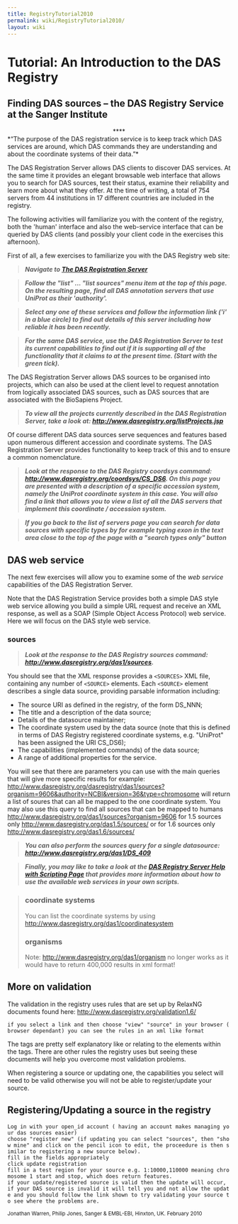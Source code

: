 ```yaml
---
title: RegistryTutorial2010
permalink: wiki/RegistryTutorial2010/
layout: wiki
---
```


Tutorial: An Introduction to the DAS Registry
=============================================

Finding DAS sources – the DAS Registry Service at the Sanger Institute
----------------------------------------------------------------------

<center>
**<http://www.dasregistry.org>**

</center>
*“The purpose of the DAS registration service is to keep track which DAS
services are around, which DAS commands they are understanding and about
the coordinate systems of their data.”*

The DAS Registration Server allows DAS clients to discover DAS services.
At the same time it provides an elegant browsable web interface that
allows you to search for DAS sources, test their status, examine their
reliability and learn more about what they offer. At the time of
writing, a total of 754 servers from 44 institutions in 17 different
countries are included in the registry.

The following activities will familiarize you with the content of the
registry, both the 'human' interface and also the web-service interface
that can be queried by DAS clients (and possibly your client code in the
exercises this afternoon).

First of all, a few exercises to familiarize you with the DAS Registry
web site:

> ***Navigate to [The DAS Registration
> Server](http://www.dasregistry.org)***

> ***Follow the "list" ... "list sources" menu item at the top of this
> page. On the resulting page, find all DAS annotation servers that use
> UniProt as their 'authority'.***

> ***Select any one of these services and follow the information link
> ('i' in a blue circle) to find out details of this server including
> how reliable it has been recently.***

> ***For the same DAS service, use the DAS Registration Server to test
> its current capabilities to find out if it is supporting all of the
> functionality that it claims to at the present time. (Start with the
> green tick).***

The DAS Registration Server allows DAS sources to be organised into
projects, which can also be used at the client level to request
annotation from logically associated DAS sources, such as DAS sources
that are associated with the BioSapiens Project.

> ***To view all the projects currently described in the DAS
> Registration Server, take a look at:
> <http://www.dasregistry.org/listProjects.jsp>***

Of course different DAS data sources serve sequences and features based
upon numerous different accession and coordinate systems. The DAS
Registration Server provides functionality to keep track of this and to
ensure a common nomenclature.

> ***Look at the response to the DAS Registry coordsys command:
> <http://www.dasregistry.org/coordsys/CS_DS6>. On this page you are
> presented with a description of a specific accession system, namely
> the UniProt coordinate system in this case. You will also find a link
> that allows you to view a list of all the DAS servers that implement
> this coordinate / accession system.***

> ***If you go back to the list of servers page you can search for data
> sources with specific types by for example typing exon in the text
> area close to the top of the page with a "search types only" button***

DAS web service
---------------

The next few exercises will allow you to examine some of the *web
service* capabilities of the DAS Registration Server.

Note that the DAS Registration Service provides both a simple DAS style
web service allowing you build a simple URL request and receive an XML
response, as well as a SOAP (Simple Object Access Protocol) web service.
Here we will focus on the DAS style web service.

### sources

> ***Look at the response to the DAS Registry sources command:
> <http://www.dasregistry.org/das1/sources>.***

You should see that the XML response provides a `<SOURCES>` XML file,
containing any number of `<SOURCE>` elements. Each `<SOURCE>` element
describes a single data source, providing parsable information
including:

-   The source URI as defined in the registry, of the form DS\_NNN;
-   The title and a description of the data source;
-   Details of the datasource maintainer;
-   The coordinate system used by the data source (note that this is
    defined in terms of DAS Registry registered coordinate systems, e.g.
    "UniProt" has been assigned the URI CS\_DS6);
-   The capabilities (implemented commands) of the data source;
-   A range of additional properties for the service.

You will see that there are parameters you can use with the main queries
that will give more specific results for example:
<http://www.dasregistry.org/dasregistry/das1/sources?organism=9606&authority=NCBI&version=36&type=chromosome>
will return a list of soures that can all be mapped to the one
coordinate system. You may also use this query to find all sources that
can be mapped to humans
<http://www.dasregistry.org/das1/sources?organism=9606> for 1.5 sources
only <http://www.dasregistry.org/das1.5/sources/> or for 1.6 sources
only <http://www.dasregistry.org/das1.6/sources/>

> ***You can also perform the sources query for a single datasource:
> <http://www.dasregistry.org/das1/DS_409>***

> ***Finally, you may like to take a look at the [DAS Registry Server
> Help with Scripting
> Page](http://www.dasregistry.org/help_scripting.jsp) that provides
> more information about how to use the available web services in your
> own scripts.***

> ### coordinate systems
>
> You can list the coordinate systems by using
> <http://www.dasregistry.org/das1/coordinatesystem>
>
> ### organisms
>
> Note: <http://www.dasregistry.org/das1/organism> no longer works as it
> would have to return 400,000 results in xml format!

More on validation
------------------

The validation in the registry uses rules that are set up by RelaxNG
documents found here: <http://www.dasregistry.org/validation1.6/>

`if you select a link and then choose "view" "source" in your browser (browser dependant) you can see the rules in an xml like format`

The tags are pretty self explanatory like <zeroOrMore> or <optional>
relating to the elements within the tags. There are other rules the
registry uses but seeing these documents will help you overcome most
validation problems.

When registering a source or updating one, the capabilities you select
will need to be valid otherwise you will not be able to register/update
your source.

Registering/Updating a source in the registry
---------------------------------------------

`Log in with your open_id account ( having an account makes managing your das sources easier)`  
`choose "register new" (if updating you can select "sources", then "show mine" and click on the pencil icon to edit, the proceedure is then similar to registering a new source below).`  
`fill in the fields appropriately`  
`click update registration`  
`fill in a test region for your source e.g. 1:10000,110000 meaning chromosome 1 start and stop, which does return features.`  
`if your update/registered source is valid then the update will occur, if your DAS source is invalid it will tell you and not allow the update and you should follow the link shown to try validating your source to see where the problems are.`

<small>Jonathan Warren, Philip Jones, Sanger & EMBL-EBI, Hinxton, UK.
February 2010</small>
